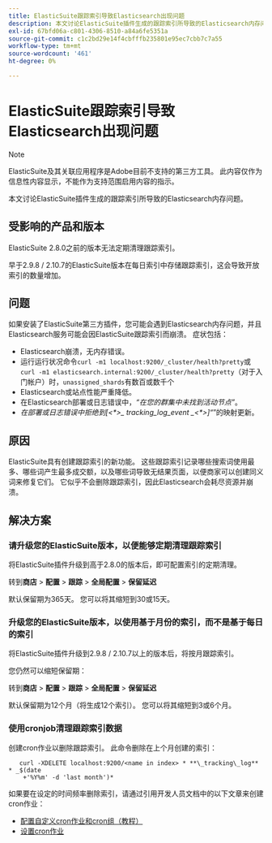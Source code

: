 ```yaml
---
title: ElasticSuite跟踪索引导致Elasticsearch出现问题
description: 本文讨论ElasticSuite插件生成的跟踪索引所导致的Elasticsearch内存问题。
exl-id: 67bfd06a-c801-4306-8510-a84a6fe5351a
source-git-commit: c1c2bd29e14f4cbfffb235801e95ec7cbb7c7a55
workflow-type: tm+mt
source-wordcount: '461'
ht-degree: 0%

---
```


# ElasticSuite跟踪索引导致Elasticsearch出现问题

>[!NOTE]
>
>ElasticSuite及其关联应用程序是Adobe目前不支持的第三方工具。 此内容仅作为信息性内容显示，不能作为支持范围启用内容的指示。

本文讨论ElasticSuite插件生成的跟踪索引所导致的Elasticsearch内存问题。

## 受影响的产品和版本

ElasticSuite 2.8.0之前的版本无法定期清理跟踪索引。

早于2.9.8 / 2.10.7的ElasticSuite版本在每日索引中存储跟踪索引，这会导致开放索引的数量增加。

## 问题

如果安装了ElasticSuite第三方插件，您可能会遇到Elasticsearch内存问题，并且Elasticsearch服务可能会因ElasticSuite跟踪索引而崩溃。 症状包括：

* Elasticsearch崩溃，无内存错误。
* 运行运行状况命令`curl -m1 localhost:9200/_cluster/health?pretty`或`curl -m1 elasticsearch.internal:9200/_cluster/health?pretty`（对于入门帐户）时，`unassigned_shards`有数百或数千个
* Elasticsearch或站点性能严重降低。
* 在Elasticsearch部署或日志错误中，*“在您的群集中未找到活动节点”*。
* *在部署或日志错误中拒绝到[&lt;\*>_ tracking_log_event _&lt;\*>]“*”的映射更新。

## 原因

ElasticSuite具有创建跟踪索引的新功能。 这些跟踪索引记录哪些搜索词使用最多、哪些词产生最多成交额，以及哪些词导致无结果页面，以便商家可以创建同义词来修复它们。 它似乎不会删除跟踪索引，因此Elasticsearch会耗尽资源并崩溃。

## 解决方案

### 请升级您的ElasticSuite版本，以便能够定期清理跟踪索引

将ElasticSuite插件升级到高于2.8.0的版本后，即可配置索引的定期清理。

转到&#x200B;**商店** > **配置** > **跟踪** > **全局配置** > **保留延迟**

默认保留期为365天。 您可以将其缩短到30或15天。

### 升级您的ElasticSuite版本，以使用基于月份的索引，而不是基于每日的索引

将ElasticSuite插件升级到2.9.8 / 2.10.7以上的版本后，将按月跟踪索引。

您仍然可以缩短保留期：

转到&#x200B;**商店** > **配置** > **跟踪** > **全局配置** > **保留延迟**

默认保留期为12个月（将生成12个索引）。 您可以将其缩短到3或6个月。

### 使用cronjob清理跟踪索引数据

创建cron作业以删除跟踪索引。 此命令删除在上个月创建的索引：

```
   curl -XDELETE localhost:9200/<name in index> * **\_tracking\_log** * _$(date
    +'%Y%m' -d 'last month')*
```

如果要在设定的时间频率删除索引，请通过引用开发人员文档中的以下文章来创建cron作业：

* [配置自定义cron作业和cron组（教程）](https://devdocs.magento.com/guides/v2.3/config-guide/cron/custom-cron-tut.html)
* [设置cron作业](https://devdocs.magento.com/guides/v2.3/cloud/configure/setup-cron-jobs.html)

